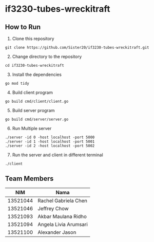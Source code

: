 # if3230-tubes-wreckitraft

## How to Run
1. Clone this repository
```
git clone https://github.com/Sister20/if3230-tubes-wreckitraft.git
```

2. Change directory to the repository
```
cd if3230-tubes-wreckitraft
```

3. Install the dependencies
```
go mod tidy
```

4. Build client program
```
go build cmd/client/client.go
```

5. Build server program
```
go build cmd/server/server.go
```

6. Run Multiple server

```
./server -id 0 -host localhost -port 5000
./server -id 1 -host localhost -port 5001
./server -id 2 -host localhost -port 5002
```

7. Run the server and client in different terminal
```
./client
```

## Team Members
| NIM | Nama |
| --- | ---- |
| 13521044 | Rachel Gabriela Chen | 
| 13521046 | Jeffrey Chow | 
| 13521093 | Akbar Maulana Ridho | 
| 13521094 | Angela Livia Arumsari |
| 13521100 | Alexander Jason |
